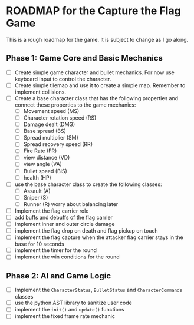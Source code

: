 # ROADMAP for the Capture the Flag Game

This is a rough roadmap for the game. It is subject to change as I go along.

## Phase 1: Game Core and Basic Mechanics

- [ ] Create simple game character and bullet mechanics. For now use keyboard input to control the character.
- [ ] Create simple tilemap and use it to create a simple map. Remember to implement collisions.
- [ ] Create a base character class that has the following properties and connect these properties to the game mechanics:
  - [ ] Movement speed (MS)
  - [ ] Character rotation speed (RS)
  - [ ] Damage dealt (DMG)
  - [ ] Base spread (BS)
  - [ ] Spread multiplier (SM)
  - [ ] Spread recovery speed (RR)
  - [ ] Fire Rate (FR)
  - [ ] view distance (VD)
  - [ ] view angle (VA)
  - [ ] Bullet speed (BlS)
  - [ ] health (HP)
- [ ] use the base character class to create the following classes:
  - [ ] Assault (A)
  - [ ] Sniper (S)
  - [ ] Runner (R)
  worry about balancing later
- [ ] Implement the flag carrier role
- [ ] add buffs and debuffs of the flag carrier
- [ ] implement inner and outer circle damage
- [ ] implement the flag drop on death and flag pickup on touch
- [ ] implement the flag capture when the attacker flag carrier stays in the base for 10 seconds
- [ ] implement the timer for the round
- [ ] implement the win conditions for the round

## Phase 2: AI and Game Logic

- [ ] Implement the `CharacterStatus`, `BulletStatus` and `CharacterCommands` classes
- [ ] use the python AST library to sanitize user code
- [ ] implement the `init()` and `update()` functions
- [ ] implement the fixed frame rate mechanic
